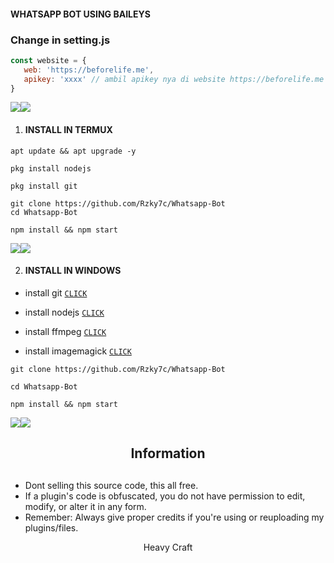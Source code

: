 
#### WHATSAPP BOT USING BAILEYS

### Change in setting.js
 ```javascript
const website = {
    web: 'https://beforelife.me',
    apikey: 'xxxx' // ambil apikey nya di website https://beforelife.me
}
```

<a><img src='https://i.imgur.com/LyHic3i.gif'/></a><a><img src='https://i.imgur.com/LyHic3i.gif'/></a>

1. #### INSTALL IN TERMUX
 
```
apt update && apt upgrade -y
```
```
pkg install nodejs
```
```
pkg install git
```
```
git clone https://github.com/Rzky7c/Whatsapp-Bot
cd Whatsapp-Bot
```
```
npm install && npm start
```
<a><img src='https://i.imgur.com/LyHic3i.gif'/></a><a><img src='https://i.imgur.com/LyHic3i.gif'/></a>

2. #### INSTALL IN WINDOWS
 
* install git [`CLICK`](https://git-scm.com/downloads)

* install nodejs [`CLICK`](https://nodejs.org/en/download)

* install ffmpeg [`CLICK`](https://ffmpeg.org/download.html)

* install imagemagick [`CLICK`](https://imagemagick.org/script/download.php)

```
git clone https://github.com/Rzky7c/Whatsapp-Bot
```
```
cd Whatsapp-Bot
```
```
npm install && npm start
```
<a><img src='https://i.imgur.com/LyHic3i.gif'/></a><a><img src='https://i.imgur.com/LyHic3i.gif'/></a>

<h2 align="center">  Information
</h2>
   
## 

- Dont selling this source code, this all free.
- If a plugin's code is obfuscated, you do not have permission to edit, modify, or alter it in any form.
- Remember: Always give proper credits if you're using or reuploading my plugins/files.


  
<p align="center">
Heavy Craft
